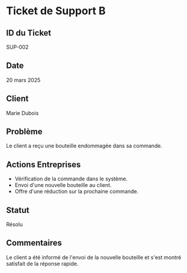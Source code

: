 # Ticket de Support B

## ID du Ticket
SUP-002

## Date
20 mars 2025

## Client
Marie Dubois

## Problème
Le client a reçu une bouteille endommagée dans sa commande.

## Actions Entreprises
- Vérification de la commande dans le système.
- Envoi d'une nouvelle bouteille au client.
- Offre d'une réduction sur la prochaine commande.

## Statut
Résolu

## Commentaires
Le client a été informé de l'envoi de la nouvelle bouteille et s'est montré satisfait de la réponse rapide.
